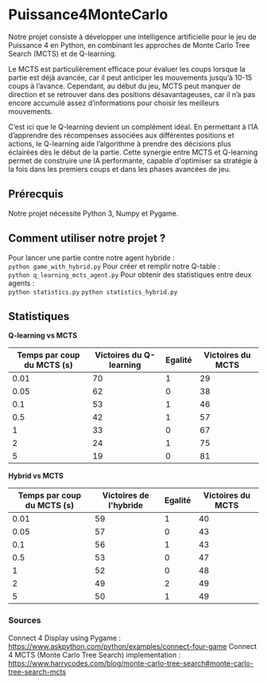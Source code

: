 ﻿# Puissance4MonteCarlo

Notre projet consiste à développer une intelligence artificielle pour le jeu de Puissance 4 en Python, en combinant les approches de Monte Carlo Tree Search (MCTS) et de Q-learning.

Le MCTS est particulièrement efficace pour évaluer les coups lorsque la partie est déjà avancée, car il peut anticiper les mouvements jusqu’à 10-15 coups à l’avance. Cependant, au début du jeu, MCTS peut manquer de direction et se retrouver dans des positions désavantageuses, car il n’a pas encore accumulé assez d’informations pour choisir les meilleurs mouvements.

C’est ici que le Q-learning devient un complément idéal. En permettant à l’IA d’apprendre des récompenses associées aux différentes positions et actions, le Q-learning aide l’algorithme à prendre des décisions plus éclairées dès le début de la partie. Cette synergie entre MCTS et Q-learning permet de construire une IA performante, capable d'optimiser sa stratégie à la fois dans les premiers coups et dans les phases avancées de jeu.

## Prérecquis 

Notre projet nécessite Python 3, Numpy et Pygame.

## Comment utiliser notre projet ?

Pour lancer une partie contre notre agent hybride :  
`python game_with_hybrid.py`
Pour créer et remplir notre Q-table :   
`python q_learning_mcts_agent.py`
Pour obtenir des statistiques entre deux agents :  
`python statistics.py`
`python statistics_hybrid.py`

## Statistiques

**Q-learning vs MCTS**

| Temps par coup du MCTS (s) | Victoires du Q-learning | Egalité | Victoires du MCTS |
|-----------------|-----------------|-----------------|-----------------|
| 0.01  | 70 | 1 | 29 |
| 0.05  | 62 | 0 | 38 |
| 0.1   | 53 | 1 | 46 |
| 0.5   | 42 | 1 | 57 |
| 1     | 33 | 0 | 67 |
| 2     | 24 | 1 | 75 |
| 5     | 19 | 0 | 81 |

**Hybrid vs MCTS**

| Temps par coup du MCTS (s) | Victoires de l'hybride | Egalité | Victoires du MCTS |
|-----------------|-----------------|-----------------|-----------------|
| 0.01  | 59 | 1 | 40 |
| 0.05  | 57 | 0 | 43 |
| 0.1   | 56 | 1 | 43 |
| 0.5   | 53 | 0 | 47 |
| 1     | 52 | 0 | 48 |
| 2     | 49 | 2 | 49 |
| 5     | 50 | 1 | 49 |

### Sources

Connect 4 Display using Pygame : 
https://www.askpython.com/python/examples/connect-four-game 
Connect 4 MCTS (Monte Carlo Tree Search) implementation :
https://www.harrycodes.com/blog/monte-carlo-tree-search#monte-carlo-tree-search-mcts
